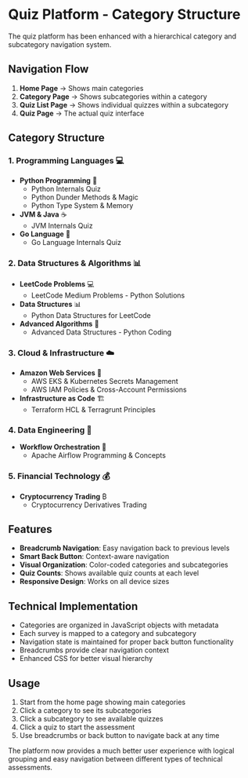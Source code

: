 # Quiz Platform - Category Structure

The quiz platform has been enhanced with a hierarchical category and subcategory navigation system.

## Navigation Flow

1. **Home Page** → Shows main categories
2. **Category Page** → Shows subcategories within a category  
3. **Quiz List Page** → Shows individual quizzes within a subcategory
4. **Quiz Page** → The actual quiz interface

## Category Structure

### 1. Programming Languages 💻

- **Python Programming** 🐍
  - Python Internals Quiz
  - Python Dunder Methods & Magic
  - Python Type System & Memory
- **JVM & Java** ☕
  - JVM Internals Quiz
- **Go Language** 🔷
  - Go Language Internals Quiz

### 2. Data Structures & Algorithms 📊

- **LeetCode Problems** 💻
  - LeetCode Medium Problems - Python Solutions
- **Data Structures** 📊
  - Python Data Structures for LeetCode
- **Advanced Algorithms** 🧠
  - Advanced Data Structures - Python Coding

### 3. Cloud & Infrastructure ☁️

- **Amazon Web Services** 🔶
  - AWS EKS & Kubernetes Secrets Management
  - AWS IAM Policies & Cross-Account Permissions
- **Infrastructure as Code** 🏗️
  - Terraform HCL & Terragrunt Principles

### 4. Data Engineering 🔄

- **Workflow Orchestration** 🌊
  - Apache Airflow Programming & Concepts

### 5. Financial Technology 💰

- **Cryptocurrency Trading** ₿
  - Cryptocurrency Derivatives Trading

## Features

- **Breadcrumb Navigation**: Easy navigation back to previous levels
- **Smart Back Button**: Context-aware navigation
- **Visual Organization**: Color-coded categories and subcategories
- **Quiz Counts**: Shows available quiz counts at each level
- **Responsive Design**: Works on all device sizes

## Technical Implementation

- Categories are organized in JavaScript objects with metadata
- Each survey is mapped to a category and subcategory
- Navigation state is maintained for proper back button functionality
- Breadcrumbs provide clear navigation context
- Enhanced CSS for better visual hierarchy

## Usage

1. Start from the home page showing main categories
2. Click a category to see its subcategories
3. Click a subcategory to see available quizzes
4. Click a quiz to start the assessment
5. Use breadcrumbs or back button to navigate back at any time

The platform now provides a much better user experience with logical grouping and easy navigation between different types of technical assessments.
